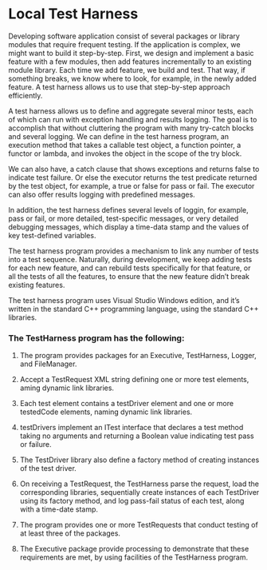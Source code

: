 # Local Test Harness

Developing software application consist of several packages or library modules that require frequent testing. If the application is complex, we might want to build it step-by-step. First, we design and implement a basic feature with a few modules, then add features incrementally to an existing module library. Each time we add feature, we build and test. That way, if something breaks, we know where to look, for example, in the newly added feature. A test harness allows us to use that step-by-step approach efficiently. 

A test harness allows us to define and aggregate several minor tests, each of which can run with exception handling and results logging. The goal is to accomplish that without cluttering the program with many try-catch blocks and several logging. We can define in the test harness program, an execution method that takes a callable test object, a function pointer, a functor or lambda, and invokes the object in the scope of the try block. 

We can also have, a catch clause that shows exceptions and returns false to indicate test failure. Or else the executor returns the test predicate returned by the test object, for example, a true or false for pass or fail. The executor can also offer results logging with predefined messages. 

In addition, the test harness defines several levels of loggin, for example, pass or fail, or more detailed, test-specific messages, or very detailed debugging messages, which display a time-data stamp and the values of key test-defined variables. 

The test harness program provides a mechanism to link any number of tests into a test sequence. Naturally, during development, we keep adding tests for each new feature, and can rebuild tests specifically for that feature, or all the tests of all the features, to ensure that the new feature didn’t break existing features. 

The test harness program uses Visual Studio Windows edition, and it’s written in the standard C++ programming language, using the standard C++ libraries.

### The TestHarness program has the following:

1.	The program provides packages for an Executive, TestHarness, Logger, and FileManager.

2.	Accept a TestRequest XML string defining one or more test elements, aming dynamic link libraries. 

3.	Each test element contains a testDriver element and one or more testedCode elements, naming dynamic link libraries. 

4.	testDrivers implement an ITest interface that declares a test method taking no arguments and returning a Boolean value indicating test pass or failure.

5.	The TestDriver library also define a factory method of creating instances of the test driver. 

6.	On receiving a TestRequest, the TestHarness parse the request, load the corresponding libraries, sequentially create instances of each TestDriver using its factory method, and log pass-fail status of each test, along with a time-date stamp.

7.	The program provides one or more TestRequests that conduct testing of at least three of the packages.

8.	The Executive package provide processing to demonstrate that these requirements are met, by using facilities of the TestHarness program. 

